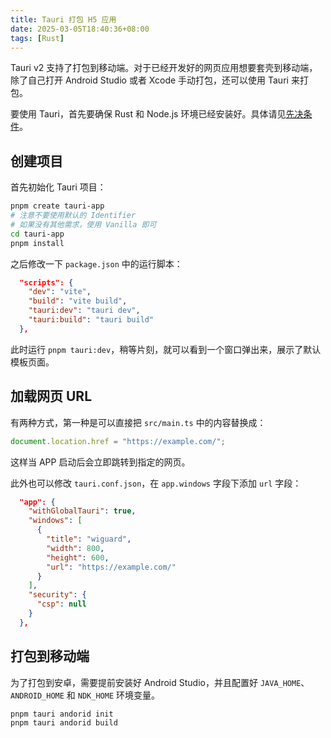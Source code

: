 ```yaml
---
title: Tauri 打包 H5 应用
date: 2025-03-05T18:40:36+08:00
tags: [Rust]
---
```


Tauri v2 支持了打包到移动端。对于已经开发好的网页应用想要套壳到移动端，除了自己打开 Android Studio 或者 Xcode 手动打包，还可以使用 Tauri 来打包。

要使用 Tauri，首先要确保 Rust 和 Node.js 环境已经安装好。具体请见[先决条件](https://v2.tauri.org.cn/start/prerequisites/)。

## 创建项目

首先初始化 Tauri 项目：

```bash
pnpm create tauri-app
# 注意不要使用默认的 Identifier
# 如果没有其他需求，使用 Vanilla 即可
cd tauri-app
pnpm install
```

之后修改一下 `package.json` 中的运行脚本：

```json
  "scripts": {
    "dev": "vite",
    "build": "vite build",
    "tauri:dev": "tauri dev",
    "tauri:build": "tauri build"
  },
```

此时运行 `pnpm tauri:dev`，稍等片刻，就可以看到一个窗口弹出来，展示了默认模板页面。

## 加载网页 URL

有两种方式，第一种是可以直接把 `src/main.ts` 中的内容替换成：

```typescript
document.location.href = "https://example.com/";
```

这样当 APP 启动后会立即跳转到指定的网页。

此外也可以修改 `tauri.conf.json`，在 `app.windows` 字段下添加 `url` 字段：

```json
  "app": {
    "withGlobalTauri": true,
    "windows": [
      {
        "title": "wiguard",
        "width": 800,
        "height": 600,
        "url": "https://example.com/"
      }
    ],
    "security": {
      "csp": null
    }
  },
```

## 打包到移动端

为了打包到安卓，需要提前安装好 Android Studio，并且配置好 `JAVA_HOME`、`ANDROID_HOME` 和 `NDK_HOME` 环境变量。

```bash
pnpm tauri andorid init
pnpm tauri andorid build
```

